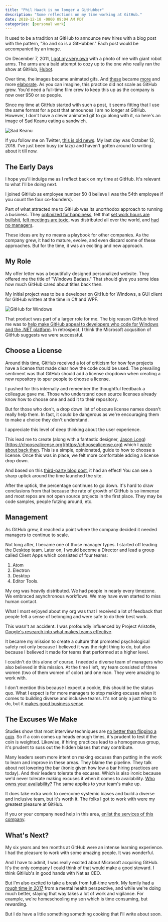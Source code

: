 ```yaml
---
title: "Phil Haack is no longer a GitHubber"
description: "Some reflections on my time working at GitHub."
date: 2018-12-18 -0800 09:04 AM PDT
categories: [personal work]
---
```


It used to be a tradition at GitHub to announce new hires with a blog post with the pattern, "So and so is a GitHubber." Each post would be accompanied by an image.

On December 7, 2011, [I got my very own](https://blog.github.com/2011-12-07-phil-haack-is-a-githubber/) with a photo of me with giant robot arms. The arms are a bald attempt to cozy up to the one who really ran the show at GitHub, [Hubot](https://hubot.github.com/).

Over time, the images became animated gifs. And [these](https://blog.github.com/2013-11-08-rob-rix-is-a-githubber/) became [more](https://blog.github.com/2013-12-21-amy-palamountain-is-a-githubber/) and more [elaborate](https://blog.github.com/2013-09-06-jd-maturen-is-a-githubber/). As you can imagine, this practice did not scale as GitHub grew. You'd need a full-time film crew to keep this up as the company is now over 950 or so people.

Since my time at GitHub started with such a post, it seems fitting that I use the same format for a post that announces I am no longer at GitHub. However, I don't have a clever animated gif to go along with it, so here's an image of Sad Keanu eating a sandwich.

![Sad Keanu](https://user-images.githubusercontent.com/19977/50171388-29777780-02a7-11e9-8605-bcec3469c7f0.jpg)

If you follow me on Twitter, [this is old news](https://twitter.com/haacked/status/1053296117176184834). My last day was October 12, 2018. I've just been busy (or lazy) and haven't gotten around to writing about it till now.

## The Early Days

I hope you'll indulge me as I reflect back on my time at GitHub. It's relevant to what I'll be doing next.

I joined GitHub as employee number 50 (I believe I was the 54th employee if you count the four co-founders).

Part of what attracted me to GitHub was its unorthodox approach to running a business. They [optimized for happiness](http://tom.preston-werner.com/2010/10/18/optimize-for-happiness.html), felt that [set work hours are bullshit](https://zachholman.com/posts/how-github-works-hours/), [felt meetings are toxic](https://zachholman.com/posts/how-github-works-asynchronous/), was distributed all over the world, and [had no managers](https://www.fastcompany.com/3020181/inside-githubs-super-lean-management-strategy-and-how-it-drives-innovation).

These ideas are by no means a playbook for other companies. As the company grew, it had to mature, evolve, and even discard some of these approaches. But for the time, it was an exciting and new approach.

## My Role

My offer letter was a beautifully designed personalized website. They offered me the title of "Windows Badass." That should give you some idea how much GitHub cared about titles back then.

My initial project was to be a developer on GitHub for Windows, a GUI client for GitHub written at the time in C# and WPF.

![GitHub for Windows](https://user-images.githubusercontent.com/19977/50172223-66dd0480-02a9-11e9-9e7f-51675e32798b.PNG)

That product was part of a larger role for me. The big reason GitHub hired me was to [help make GitHub appeal to developers who code for Windows and the .NET platform](https://haacked.com/archive/2011/12/07/hello-github.aspx/). In retrospect, I think the Microsoft acqusition of GitHub suggests we were successful.

## Choose a License

Around this time, GitHub received a lot of criticism for how few projects have a license that made clear how the code could be used. The prevailing sentiment was that GitHub should add a license dropdown when creating a new repository to spur people to choose a license.

I pushed for this internally and remember the thoughtful feedback a colleague gave me. Those who understand open source licenses already know how to choose one and add it to their repository.

But for those who don't, a drop down list of obscure license names doesn't really help them. In fact, it could be dangerous as we're encouraging them to make a choice they don't understand.

I appreciate this level of deep thinking about the user experience.

This lead me to create (along with a fantastic designer, [Jason Long](https://github.com/jasonlong)) [https://choosealicense.org](https://choosealicense.org) which I [wrote about back then](https://haacked.com/archive/2013/07/17/license-your-code.aspx/). This is a simple, opinionated, guide to how to choose a license. Once this was in place, we felt more comfortable adding a license drop down.

And based on this [third-party blog post](http://250bpm.com/blog:82), it had an effect! You can see a sharp uptick around the time launched the site.

After the uptick, the percentage continues to go down. It's hard to draw conclusions from that because the rate of growth of GitHub is so immense and most repos are not open source projects in the first place. They may be code samples, people futzing around, etc.

## Management

As GitHub grew, it reached a point where the company decided it needed managers to continue to scale.

Not long after, I became one of those manager types. I started off leading the Desktop team. Later on, I would become a Director and lead a group called Client Apps which consisted of four teams:

1. Atom
2. Electron
3. Desktop
4. Editor Tools.

My org was heavily distributed. We had people in nearly every timezone. We embraced asynchronous workflows. We may have even started to miss human contact.

What I most enjoyed about my org was that I received a lot of feedback that people felt a sense of belonging and were safe to do their best work.

This wasn't an accident. I was profoundly influenced by Project Aristotle, [Google's research into what makes teams effective](https://www.nytimes.com/2016/02/28/magazine/what-google-learned-from-its-quest-to-build-the-perfect-team.html).

It became my mission to create a culture that promoted psychological safety not only because I believed it was the right thing to do, but also because I believed it made for teams that performed at a higher level.

I couldn't do this alone of course. I needed a diverse team of managers who also believed in this mission. At the time I left, my team consisted of three women (two of them women of color) and one man. They were amazing to work with.

I don't mention this because I expect a cookie, this should be the status quo. What I expect is for more managers to stop making excuses when it comes to building diverse and inclusive teams. It's not only a just thing to do, but it [makes good business sense](https://www.mckinsey.com/business-functions/organization/our-insights/why-diversity-matters).

## The Excuses We Make

Studies show that most interview techniques are [no better than flipping a coin](https://www.wired.com/2015/04/hire-like-google/). So if a coin comes up heads enough times, it's prudent to test if the coin is weighted. Likewise, if hiring practices lead to a homogenous group, it's prudent to suss out the hidden biases that may contribute.

Many leaders seem more intent on making excuses than putting in the work to learn and improve in these areas. They blame the pipeline. They talk about not lowering the bar (ironic given how low a bar hiring practices are today). And _their_ leaders tolerate the excuses. Which is also ironic because we'd never tolerate making excuses it when it comes to availability. [Who owns your availability?](https://www.whoownsmyavailability.com/) The same applies to your team's make up.

It does take extra work to overcome systemic biases and build a diverse and inclusive team, but it's worth it. The folks I got to work with were my greatest pleasure at GitHub.

If you or your company need help in this area, [enlist the services of this company](https://vayaconsulting.com/).

## What's Next?

My six years and ten months at GitHub were an intense learning experience. I had the pleasure to work with some amazing people. It was wonderful.

And I have to admit, I was really excited about Microsoft acquiring GitHub. It's the only company I could think of that would make a good steward. I think GitHub's in good hands with Nat as CEO.

But I'm also excited to take a break from full-time work. My family had a [rough time in 2017](https://haacked.com/archive/2017/12/27/darkest-timeline/) from a mental health perspective, and while we're doing much better, staying that way takes a lot of work and vigilance. For example, we're homeschooling my son which is time consuming, but rewarding.

But I do have a little something something cooking that I'll write about soon.
